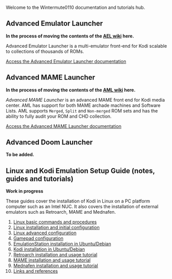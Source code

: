 Welcome to the Wintermute0110 documentation and tutorials hub.

## Advanced Emulator Launcher

**In the process of moving the contents of the [AEL wiki](https://github.com/Wintermute0110/plugin.program.AEL/wiki)
here.**

Advanced Emulator Launcher is a multi-emulator front-end for Kodi scalable to collections of thousands of ROMs. 

[Access the Advanced Emulator Launcher documentation](./AEL/)

## Advanced MAME Launcher

**In the process of moving the contents of the [AML wiki](https://github.com/Wintermute0110/plugin.program.AML.dev/wiki) here.**

*Advanced MAME Launcher* is an advanced MAME front end for Kodi media center. AML has support for both MAME archade machines and Software Lists. AML supports `Merged`, `Split` and `Non-merged` ROM sets and has the ability to fully audit your ROM and CHD collection.

[Access the Advanced MAME Launcher documentation](./AML/)

## Advanced Doom Launcher

**To be added.**

## Linux and Kodi Emulation Setup Guide (notes, guides and tutorials)

**Work in progress**

These guides cover the installation of Kodi in Linux on a PC platform computer such as an Intel NUC. It also covers the installation of external emulators such as Retroarch, MAME and Mednafen.

  1. [Linux basic commands and procedures](./LKESG/Basic-commands-and-procedures)
  2. [Linux installation and initial configuration](./LKESG/Linux-installation-and-configuration)
  3. [Linux advanced configuration](./LKESG/Linux-advanced-configuration)
  4. [Gamepad configuration](./LKESG/Gamepad-configuration)
  5. [EmulationStation installation in Ubuntu/Debian](./LKESG/EmulationStation)
  6. [Kodi installation in Ubuntu/Debian](./LKESG/Kodi)
  7. [Retroarch installation and usage tutorial](./LKESG/Retroarch)
  8. [MAME installation and usage tutorial](./LKESG/MAME)
  9. [Mednafen installation and usage tutorial](./LKESG/Mednafen)
  10. [Links and references](./LKESG/References)
